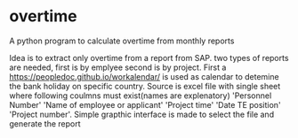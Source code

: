 # overtime
A python program to calculate overtime from monthly reports

Idea is to extract only overtime from a report from SAP. two types of reports are needed, first is by emplyee second is by project.
First a https://peopledoc.github.io/workalendar/ is used as calendar to detemine the bank holiday on specific country. 
Source is excel file with single sheet where following coulmns must exist(names are explenatory) 'Personnel Number' 'Name of employee or applicant'
'Project time' 'Date TE position' 'Project number'. Simple grapthic interface is made to select the file and generate the report
